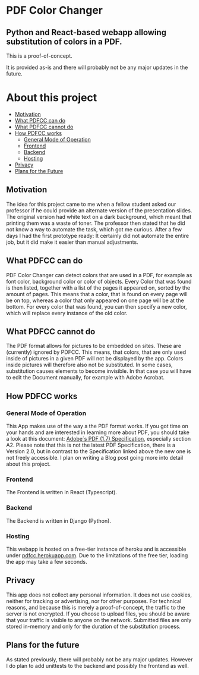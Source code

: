 # PDF Color Changer
## Python and React-based webapp allowing substitution of colors in a PDF.
This is a proof-of-concept. 

It is provided as-is and there will probably not be any major updates in the future.

# About this project

  - [Motivation](#motivation)
  - [What PDFCC can do](#what-pdfcc-can-do)
  - [What PDFCC cannot do](#what-pdfcc-cannot-do)
  - [How PDFCC works](#how-pdfcc-works)
    - [General Mode of Operation](#general-mode-of-operation)
    - [Frontend](#frontend)
    - [Backend](#backend)
    - [Hosting](#hosting)
  - [Privacy](#privacy)
  - [Plans for the Future](#plans-for-the-future)

## Motivation
The idea for this project came to me when a fellow student asked our professor if he could provide an alternate version of the presentation slides. The original version had white text on a dark background, which meant that printing them was a waste of toner. The professor then stated that he did not know a way to automate the task, which got me curious. After a few days I had the first prototype ready: It certainly did not automate the entire job, but it did make it easier than manual adjustments.

## What PDFCC can do
PDF Color Changer can detect colors that are used in a PDF, for example as font color, background color or color of objects.
Every Color that was found is then listed, together with a list of the pages it appeared on,  sorted by the amount of pages. This means that a
color, that is found on every page will be on top, whereas a color that only appeared on one page will be at the bottom. For every color that was found, you can then specify a new color, which will replace every instance of the old color.

## What PDFCC cannot do
The PDF format allows for pictures to be embedded on sites. These are (currently) ignored by PDFCC. This means, that colors, that are only used inside of pictures in a given PDF will not be displayed by the app. Colors inside pictures will therefore also not be substituted.
In some cases, substitution causes elements to become invisible. In that case you will have to edit the Document manually, for example with Adobe Acrobat.

## How PDFCC works
### General Mode of Operation
This App makes use of the way a the PDF format works. If you got time on your hands and are interested in learning more about PDF, you should take a look at this document: [Adobe´s PDF (1.7) Specification](https://www.adobe.com/content/dam/acom/en/devnet/acrobat/pdfs/PDF32000_2008.pdf), especially section A2. Please note that this is not the latest PDF Specification, there is a Version 2.0, but in contrast to the Specification linked above the new one is not freely accessible. I plan on writing a Blog post going more into detail about this project.
### Frontend
The Frontend is written in React (Typescript).
### Backend
The Backend is written in Django (Python).
### Hosting
This webapp is hosted on a free-tier instance of heroku and is accessible under [pdfcc.herokuapp.com](http://pdfcc.herokuapp.com).
Due to the limitations of the free tier, loading the app may take a few seconds.

## Privacy
This app does not collect any personal information. It does not use cookies, neither for tracking or advertising, nor for other purposes.
For technical reasons, and because this is merely a proof-of-concept, the traffic to the server is not encrypted. If you choose to upload files, you should be aware
that your traffic is visible to anyone on the network. Submitted files are only stored in-memory and only for the duration of the substitution process.

## Plans for the future
As stated previously, there will probably not be any major updates. However I do plan to add unittests to the backend and possibly the frontend as well.
